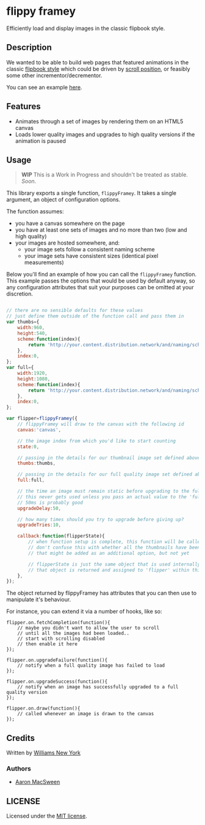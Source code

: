 # flippy framey

Efficiently load and display images in the classic flipbook style.

## Description

We wanted to be able to build web pages that featured animations in the classic [flipbook style](https://www.youtube.com/watch?v=UocF4ycBnYE) which could be driven by [scroll position](https://github.com/WilliamsNY/rolly-scrolly), or feasibly some other incrementor/decrementor.

You can see an example [here](http://williamsny.github.io/flippy-framey/).

## Features

* Animates through a set of images by rendering them on an HTML5 canvas
* Loads lower quality images and upgrades to high quality versions if the animation is paused

## Usage

> **WIP** This is a Work in Progress and shouldn't be treated as stable. _Soon_.

This library exports a single function, `flippyFramey`. It takes a single argument, an object of configuration options.

The function assumes:

* you have a canvas somewhere on the page
* you have at least one sets of images and no more than two (low and high quality)
* your images are hosted somewhere, and:
  + your image sets follow a consistent naming scheme
  + your image sets have consistent sizes (identical pixel measurements)

Below you'll find an example of how you can call the `flippyFramey` function. This example passes the options that would be used by default anyway, so any configuration attributes that suit your purposes can be omitted at your discretion.

```Javascript

// there are no sensible defaults for these values
// just define them outside of the function call and pass them in
var thumbs={
	width:960,
	height:540,
	scheme:function(index){
		return 'http://your.content.distribution.network/and/naming/scheme/thumbs/image_'+index;
	},
	index:0,
};
var full={
	width:1920,
	height:1080,
	scheme:function(index){
		return 'http://your.content.distribution.network/and/naming/scheme/thumb/image_'+index;
	},
	index:0,
};

var flipper=flippyFramey({
	// flippyFramey will draw to the canvas with the following id
	canvas:'canvas',

	// the image index from which you'd like to start counting
	state:0,

	// passing in the details for our thumbnail image set defined above
	thumbs:thumbs,

	// passing in the details for our full quality image set defined above
	full:full,

	// the time an image must remain static before upgrading to the full quality version
	// this never gets used unless you pass an actual value to the 'full' attribute
	// 50ms is probably good
	upgradeDelay:50,	

	// how many times should you try to upgrade before giving up?
	upgradeTries:10,

	callback:function(flipperState){
		// when function setup is complete, this function will be called
		// don't confuse this with whether all the thumbnails have been loaded
		// that might be added as an additional option, but not yet

		// flipperState is just the same object that is used internally within flippyFramey
		// that object is returned and assigned to 'flipper' within this example
	},
});
```

The object returned by flippyFramey has attributes that you can then use to manipulate it's behaviour.

For instance, you can extend it via a number of hooks, like so:

```
flipper.on.fetchCompletion(function(){
    // maybe you didn't want to allow the user to scroll
    // until all the images had been loaded..
    // start with scrolling disabled
    // then enable it here
});

flipper.on.upgradeFailure(function(){
    // notify when a full quality image has failed to load
});

flipper.on.upgradeSuccess(function(){
    // notify when an image has successfully upgraded to a full quality version
});

flipper.on.draw(function(){
    // called whenever an image is drawn to the canvas
});
```

## Credits

Written by [Williams New York](http://williamsnewyork.com)

### Authors

* [Aaron MacSween](https://github.com/ansuz)

## LICENSE

Licensed under the [MIT license](http://opensource.org/licenses/MIT).
